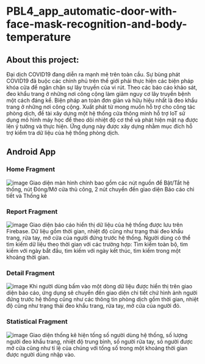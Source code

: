 # PBL4_app_automatic-door-with-face-mask-recognition-and-body-temperature
## About this project:
Đại dịch COVID19 đang diễn ra mạnh mẽ trên toàn cầu. Sự bùng phát COVID19 đã buộc các chính phủ trên thế giới phải thực hiện các biện pháp khóa cửa để ngăn chặn sự lây truyền 
của vi rút. Theo các báo cáo khảo sát, đeo khẩu trang ở những nơi công cộng làm giảm nguy cơ lây truyền bệnh một cách đáng kể. Biện pháp an toàn đơn giản và hữu hiệu nhất là đeo
khẩu trang ở những nơi công cộng. Xuất phát từ mong muốn hỗ trợ cho công tác phòng dịch, đề tài xây dựng một hệ thống cửa thông minh hỗ trợ IoT sử dụng mô hình máy học để theo
dõi nhiệt độ cơ thể và phát hiện mặt nạ được lên ý tưởng và thực hiện. Ứng dụng này được xây dựng nhằm mục đích hỗ trợ kiểm tra dữ liệu của hệ thống phòng dịch.
## Android App
### Home Fragment
![image](https://github.com/MaiXuanNhat/PBL4_app_automatic-door-with-face-mask-recognition-and-body-temperature/issues/1#issue-1083147267)
Giao diện màn hình chính bao gồm các nút nguồn để Bật/Tắt hệ thống, nút Đóng/Mở cửa thủ công, 2 nút chuyển đến giao diện Báo cáo chi tiết và Thống kê
### Report Fragment
![image](https://github.com/MaiXuanNhat/PBL4_app_automatic-door-with-face-mask-recognition-and-body-temperature/issues/2#issue-1083149431)
Giao diện báo cáo hiển thị dữ liệu của hệ thống được lưu trên Firebase. Dữ liệu gồm thời gian, nhiệt độ cũng như trạng thái đeo khẩu trang, rửa tay, mở cửa của người đứng trước hệ thống.
Người dùng có thể tìm kiếm dữ liệu theo thời gian với các trường hợp: Tìm kiếm toàn bộ, tìm kiếm với ngày bắt đầu, tìm kiếm với ngày kết thúc, tìm kiếm trong một khoảng 
thời gian.
### Detail Fragment
![image](https://github.com/MaiXuanNhat/PBL4_app_automatic-door-with-face-mask-recognition-and-body-temperature/issues/3#issue-1083151870)
Khi người dùng bấm vào một dòng dữ liệu được hiển thị trên giao diện báo cáo, ứng dụng sẽ chuyển đến giao diện chi tiết chứ hình ảnh người đứng trước hệ thống cũng như các thông
tin phòng dịch gồm thời gian, nhiệt độ cũng như trạng thái đeo khẩu trang, rửa tay, mở cửa của người đó.
### Statistical Fragment
![image](https://github.com/MaiXuanNhat/PBL4_app_automatic-door-with-face-mask-recognition-and-body-temperature/issues/4#issue-1083155868)
Giao diện thống kê hiện tống số người dùng hệ thống, số lượng người đeo khẩu trang, nhiệt độ trung bình, số người rửa tay, sô người được mở cửa cũng như tỉ lệ của chúng với tống số trong một khoảng thời gian được người dùng nhập vào.
